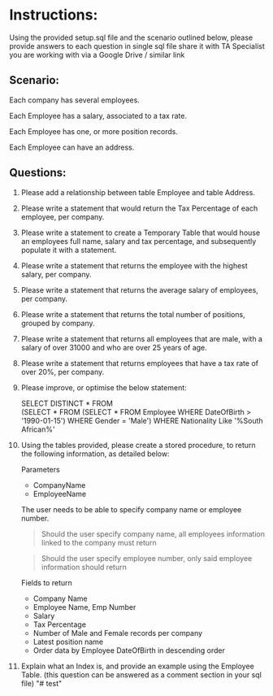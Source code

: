 # Instructions:

Using the provided setup.sql file and the scenario outlined below, please provide answers to each question in single sql file share it with TA Specialist you are working with via a Google Drive / similar link

## Scenario: 

Each company has several employees.

Each Employee has a salary, associated to a tax rate.

Each Employee has one, or more position records.

Each Employee can have an address.

## Questions:

1. Please add a relationship between table Employee and table Address.

2. Please write a statement that would return the Tax Percentage of each employee, per company.

3. Please write a statement to create a Temporary Table that would house an employees full name, salary and tax percentage, and subsequently populate it with a statement.

4. Please write a statement that returns the employee with the highest salary, per company.

5. Please write a statement that returns the average salary of employees, per company.

6. Please write a statement that returns the total number of positions, grouped by company.

7. Please write a statement that returns all employees that are male, with a salary of over 31000 and who are over 25 years of age.

8. Please write a statement that returns employees that have a tax rate of over 20%, per company.

9. Please improve, or optimise the below statement:
   
    SELECT DISTINCT * 
    FROM  
      (SELECT * FROM (SELECT * FROM Employee WHERE DateOfBirth > '1990-01-15') WHERE Gender = 'Male') 
    WHERE Nationality Like '%South African%'

11. Using the tables provided, please create a stored procedure, to return the following information, as detailed below:
    
    Parameters
    - CompanyName
    - EmployeeName

    The user needs to be able to specify company name or employee number.
    > Should the user specify company name, all employees information linked to the company must return
    
    > Should the user specify employee number, only said employee information should return

    Fields to return
    -  Company Name
    -  Employee Name, Emp Number
    -  Salary
    -  Tax Percentage
    -  Number of Male and Female records per company
    -  Latest position name
    -  Order data by Employee DateOfBirth in descending order

11. Explain what an Index is, and provide an example using the Employee Table. (this question can be answered as a comment section in your sql file)
"# test" 
